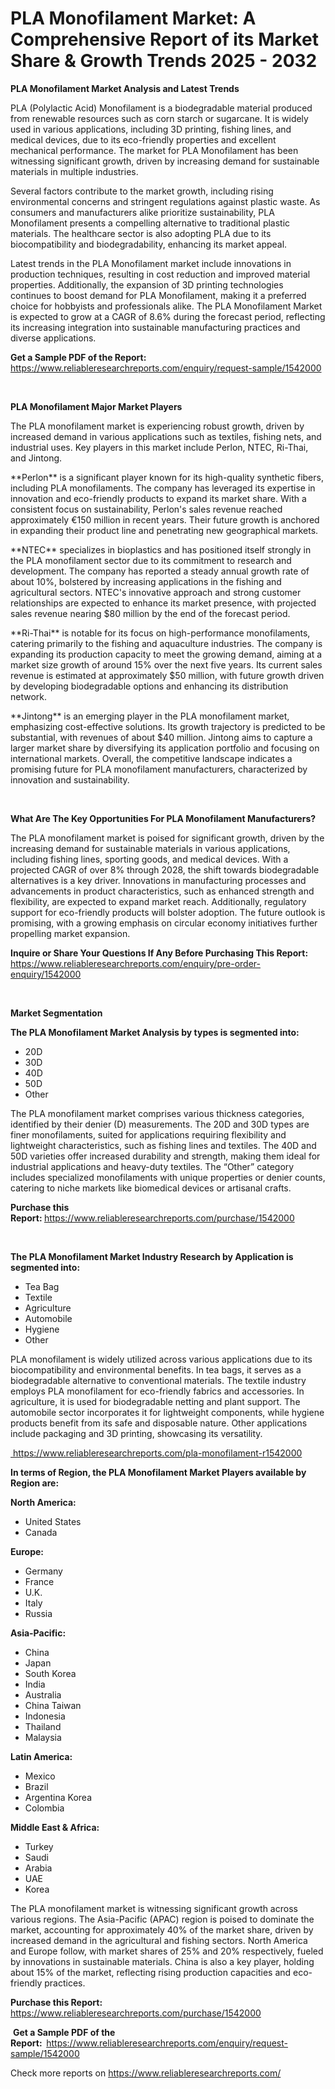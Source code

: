 <p><h1>PLA Monofilament Market: A Comprehensive Report of its Market Share & Growth Trends 2025 - 2032</h1></p><p><strong>PLA Monofilament Market Analysis and Latest Trends</strong></p>
<p><p>PLA (Polylactic Acid) Monofilament is a biodegradable material produced from renewable resources such as corn starch or sugarcane. It is widely used in various applications, including 3D printing, fishing lines, and medical devices, due to its eco-friendly properties and excellent mechanical performance. The market for PLA Monofilament has been witnessing significant growth, driven by increasing demand for sustainable materials in multiple industries.</p><p>Several factors contribute to the market growth, including rising environmental concerns and stringent regulations against plastic waste. As consumers and manufacturers alike prioritize sustainability, PLA Monofilament presents a compelling alternative to traditional plastic materials. The healthcare sector is also adopting PLA due to its biocompatibility and biodegradability, enhancing its market appeal.</p><p>Latest trends in the PLA Monofilament market include innovations in production techniques, resulting in cost reduction and improved material properties. Additionally, the expansion of 3D printing technologies continues to boost demand for PLA Monofilament, making it a preferred choice for hobbyists and professionals alike. The PLA Monofilament Market is expected to grow at a CAGR of 8.6% during the forecast period, reflecting its increasing integration into sustainable manufacturing practices and diverse applications.</p></p>
<p><strong>Get a Sample PDF of the Report:&nbsp;</strong> <a href="https://www.reliableresearchreports.com/enquiry/request-sample/1542000?utm_campaign=3358&utm_medium=2&utm_source=Github&utm_content=ia&utm_term=01042025&utm_id=pla-monofilament">https://www.reliableresearchreports.com/enquiry/request-sample/1542000</a></p>
<p>&nbsp;</p>
<p><strong>PLA Monofilament Major Market Players</strong></p>
<p><p>The PLA monofilament market is experiencing robust growth, driven by increased demand in various applications such as textiles, fishing nets, and industrial uses. Key players in this market include Perlon, NTEC, Ri-Thai, and Jintong.</p><p>**Perlon** is a significant player known for its high-quality synthetic fibers, including PLA monofilaments. The company has leveraged its expertise in innovation and eco-friendly products to expand its market share. With a consistent focus on sustainability, Perlon's sales revenue reached approximately €150 million in recent years. Their future growth is anchored in expanding their product line and penetrating new geographical markets.</p><p>**NTEC** specializes in bioplastics and has positioned itself strongly in the PLA monofilament sector due to its commitment to research and development. The company has reported a steady annual growth rate of about 10%, bolstered by increasing applications in the fishing and agricultural sectors. NTEC's innovative approach and strong customer relationships are expected to enhance its market presence, with projected sales revenue nearing $80 million by the end of the forecast period.</p><p>**Ri-Thai** is notable for its focus on high-performance monofilaments, catering primarily to the fishing and aquaculture industries. The company is expanding its production capacity to meet the growing demand, aiming at a market size growth of around 15% over the next five years. Its current sales revenue is estimated at approximately $50 million, with future growth driven by developing biodegradable options and enhancing its distribution network.</p><p>**Jintong** is an emerging player in the PLA monofilament market, emphasizing cost-effective solutions. Its growth trajectory is predicted to be substantial, with revenues of about $40 million. Jintong aims to capture a larger market share by diversifying its application portfolio and focusing on international markets. Overall, the competitive landscape indicates a promising future for PLA monofilament manufacturers, characterized by innovation and sustainability.</p></p>
<p>&nbsp;</p>
<p><strong>What Are The Key Opportunities For PLA Monofilament Manufacturers?</strong></p>
<p><p>The PLA monofilament market is poised for significant growth, driven by the increasing demand for sustainable materials in various applications, including fishing lines, sporting goods, and medical devices. With a projected CAGR of over 8% through 2028, the shift towards biodegradable alternatives is a key driver. Innovations in manufacturing processes and advancements in product characteristics, such as enhanced strength and flexibility, are expected to expand market reach. Additionally, regulatory support for eco-friendly products will bolster adoption. The future outlook is promising, with a growing emphasis on circular economy initiatives further propelling market expansion.</p></p>
<p><strong>Inquire or Share Your Questions If Any Before Purchasing This Report:</strong> <a href="https://www.reliableresearchreports.com/enquiry/pre-order-enquiry/1542000?utm_campaign=3358&utm_medium=2&utm_source=Github&utm_content=ia&utm_term=01042025&utm_id=pla-monofilament">https://www.reliableresearchreports.com/enquiry/pre-order-enquiry/1542000</a></p>
<p>&nbsp;</p>
<p><strong>Market Segmentation</strong></p>
<p><strong>The PLA Monofilament Market Analysis by types is segmented into:</strong></p>
<p><ul><li>20D</li><li>30D</li><li>40D</li><li>50D</li><li>Other</li></ul></p>
<p><p>The PLA monofilament market comprises various thickness categories, identified by their denier (D) measurements. The 20D and 30D types are finer monofilaments, suited for applications requiring flexibility and lightweight characteristics, such as fishing lines and textiles. The 40D and 50D varieties offer increased durability and strength, making them ideal for industrial applications and heavy-duty textiles. The “Other” category includes specialized monofilaments with unique properties or denier counts, catering to niche markets like biomedical devices or artisanal crafts.</p></p>
<p><strong>Purchase this Report:&nbsp;</strong><a href="https://www.reliableresearchreports.com/purchase/1542000?utm_campaign=3358&utm_medium=2&utm_source=Github&utm_content=ia&utm_term=01042025&utm_id=pla-monofilament">https://www.reliableresearchreports.com/purchase/1542000</a></p>
<p>&nbsp;</p>
<p><strong>The PLA Monofilament Market Industry Research by Application is segmented into:</strong></p>
<p><ul><li>Tea Bag</li><li>Textile</li><li>Agriculture</li><li>Automobile</li><li>Hygiene</li><li>Other</li></ul></p>
<p><p>PLA monofilament is widely utilized across various applications due to its biocompatibility and environmental benefits. In tea bags, it serves as a biodegradable alternative to conventional materials. The textile industry employs PLA monofilament for eco-friendly fabrics and accessories. In agriculture, it is used for biodegradable netting and plant support. The automobile sector incorporates it for lightweight components, while hygiene products benefit from its safe and disposable nature. Other applications include packaging and 3D printing, showcasing its versatility.</p></p>
<p><a href="https://www.reliableresearchreports.com/pla-monofilament-r1542000?utm_campaign=3358&utm_medium=2&utm_source=Github&utm_content=ia&utm_term=01042025&utm_id=pla-monofilament">&nbsp;https://www.reliableresearchreports.com/pla-monofilament-r1542000</a></p>
<p><strong>In terms of Region, the PLA Monofilament Market Players available by Region are:</strong></p>
<p>
    <p> <strong> North America: </strong>
        <ul>
            <li>United States</li>
            <li>Canada</li>
        </ul>
        </p> 
    <p> <strong> Europe: </strong>
        <ul>
            <li>Germany</li>
            <li>France</li>
            <li>U.K.</li>
            <li>Italy</li>
            <li>Russia</li>
        </ul>
        </p> 
    <p> <strong> Asia-Pacific: </strong>
        <ul>
            <li>China</li>
            <li>Japan</li>
            <li>South Korea</li>
            <li>India</li>
            <li>Australia</li>
            <li>China Taiwan</li>
            <li>Indonesia</li>
            <li>Thailand</li>
            <li>Malaysia</li>
        </ul>
        </p> 
    <p> <strong> Latin America: </strong>
        <ul>
            <li>Mexico</li>
            <li>Brazil</li>
            <li>Argentina Korea</li>
            <li>Colombia</li>
        </ul>
        </p> 
    <p> <strong> Middle East & Africa: </strong>
        <ul>
            <li>Turkey</li>
            <li>Saudi</li>
            <li>Arabia</li>
            <li>UAE</li>
            <li>Korea</li>
        </ul>
    </p>
    </p>
<p><p>The PLA monofilament market is witnessing significant growth across various regions. The Asia-Pacific (APAC) region is poised to dominate the market, accounting for approximately 40% of the market share, driven by increased demand in the agricultural and fishing sectors. North America and Europe follow, with market shares of 25% and 20% respectively, fueled by innovations in sustainable materials. China is also a key player, holding about 15% of the market, reflecting rising production capacities and eco-friendly practices.</p></p>
<p><strong>Purchase this Report: </strong><a href="https://www.reliableresearchreports.com/purchase/1542000?utm_campaign=3358&utm_medium=2&utm_source=Github&utm_content=ia&utm_term=01042025&utm_id=pla-monofilament">https://www.reliableresearchreports.com/purchase/1542000</a></p>
<p>&nbsp;<strong>Get a Sample PDF of the Report:&nbsp;&nbsp;</strong><a href="https://www.reliableresearchreports.com/enquiry/request-sample/1542000?utm_campaign=3358&utm_medium=2&utm_source=Github&utm_content=ia&utm_term=01042025&utm_id=pla-monofilament">https://www.reliableresearchreports.com/enquiry/request-sample/1542000</a></p>
<p><strong></strong></p>
<p>Check more reports on <a href="https://www.reliableresearchreports.com/?utm_campaign=3358&utm_medium=2&utm_source=Github&utm_content=ia&utm_term=01042025&utm_id=pla-monofilament">https://www.reliableresearchreports.com/</a></p>